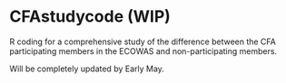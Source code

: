 # CFAstudycode (WIP)
R coding for a comprehensive study of the difference between the CFA participating members in the ECOWAS and non-participating members. 

Will be completely updated by Early May. 
